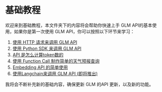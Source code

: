 # 基础教程

欢迎来到基础教程，本文件夹下的内容将会帮助你快速上手 GLM API的基本使用，如果你是第一次使用 GLM API，你可以按照以下环节来学习：

1. [使用 HTTP 请求来调用 GLM API](glm_http_request.ipynb)
2. [使用 Python SDK 来调用 GLM API](glm_pysdk.ipynb)
3. [API 是怎么计算token数的](glm_token_count.ipynb)
4. [使用 Function Call 制作简单的天气预报查询](glm_function_call.ipynb)
5. [Embedding API 的简单使用](glm_embedding_pysdk.ipynb)
5. [使用Langchain来调用 GLM API (即将推出)](glm_langchain.ipynb)

我将会不断补充新的基础内容，确保更新 GLM 的API 更新，以及新的功能。